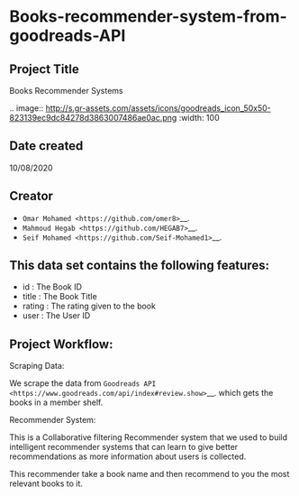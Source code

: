 Books-recommender-system-from-goodreads-API
===========================================

Project Title
-------------
Books Recommender Systems

.. image:: http://s.gr-assets.com/assets/icons/goodreads_icon_50x50-823139ec9dc84278d3863007486ae0ac.png
   :width: 100

Date created
------------
10/08/2020

Creator
-------
- `Omar Mohamed <https://github.com/omer8>`__.
-  `Mahmoud Hegab <https://github.com/HEGAB7>`__.
-  `Seif Mohamed <https://github.com/Seif-Mohamed1>`__.

This data set contains the following features:
----------------------------------------------
 
   -  id : The Book ID
   -  title : The Book Title
   - rating : The rating given to the book
   - user : The User ID
  
Project Workflow:
-----------------
Scraping Data:

We scrape the data from `Goodreads API <https://www.goodreads.com/api/index#review.show>`__. which gets the books in a member shelf.

Recommender System:

This is a Collaborative filtering Recommender system that we used to build intelligent recommender systems
that can learn to give better recommendations as more information about users is collected.

This recommender take a book name and then recommend to you the most relevant books to it.


